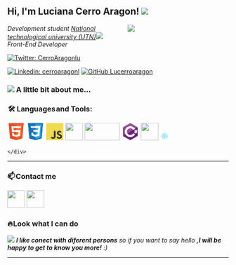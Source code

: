 <h2> Hi, I'm Luciana Cerro Aragon! <img src="https://media.giphy.com/media/mGcNjsfWAjY5AEZNw6/giphy.gif" width="50"></h2>
<img align='right' src="https://media.giphy.com/media/ieyl9zmCjO4b4t6qoY/giphy.gif" width="230">
<p><em>Development student <a href="https://www.frgp.utn.edu.ar"> 
National technological university (UTN)</a><img src="https://media.giphy.com/media/fYSnHlufseco8Fh93Z/giphy.gif" width="30"></br>Front-End Developer

</em></p>

[![Twitter: CerroAragonlu](https://img.shields.io/twitter/follow/CerroAragonlu?style=social)](https://twitter.com/CerroAragonlu)

[![Linkedin: cerroaragonl](https://img.shields.io/badge/-cerroaragonl-blue?style=flat-square&logo=Linkedin&logoColor=white&link=https://www.linkedin.com/in/cerroaragonl/)](https://www.linkedin.com/in/cerroaragonl/)
[![GitHub Lucerroaragon](https://img.shields.io/github/followers/lucerroaragon?label=follow&style=social)](https://github.com/lucerroaragon)


### <img src="https://media.giphy.com/media/VgCDAzcKvsR6OM0uWg/giphy.gif" width="50"> A little bit about me...

<div align="left">
    <h3> 🛠️ Languages and Tools:</h3>
    <div>
        <img src="https://github.com/devicons/devicon/blob/master/icons/html5/html5-original.svg" alt="" width="40" height="40">
        <img src="https://github.com/devicons/devicon/blob/master/icons/css3/css3-original.svg" alt="" width="40" height="40">
        <img src="https://github.com/devicons/devicon/blob/master/icons/javascript/javascript-original.svg" alt="" width="40" height="40">
        <img src="https://upload.wikimedia.org/wikipedia/commons/b/b2/Bootstrap_logo.svg" alt="" width="40" height="40">
        <img src="https://upload.wikimedia.org/wikipedia/commons/8/87/Sql_data_base_with_logo.png" alt="" width="80" height="40">
        <img src="https://github.com/devicons/devicon/blob/master/icons/csharp/csharp-original.svg" alt="" width="40" height="40">
        <img src="https://upload.wikimedia.org/wikipedia/commons/thumb/1/18/ISO_C%2B%2B_Logo.svg/1822px-ISO_C%2B%2B_Logo.svg.png" alt="" width="40" height="40">
        <img height="20" src="https://raw.githubusercontent.com/github/explore/80688e429a7d4ef2fca1e82350fe8e3517d3494d/topics/react/react.png"></code>
 
    </div>
</div>

---
### 📫 Contact me

<div>
    <a href="https://www.linkedin.com/in/cerroaragonl?lipi=urn%3Ali%3Apage%3Ad_flagship3_profile_view_base_contact_details%3BCoH1WdzzQ8qpAEIC6ZtYsA%3D%3D"><img src="https://img.freepik.com/iconos-gratis/linkedin_318-157468.jpg?w=2000" alt="" width="40" height="40"></a>
    <a href="https://mail.google.com/mail/u/0/?tab=rm&ogbl#inbox?compose=GTvVlcSHxThllBdXNDzBDcpcVZPRHllFxLwjHskpvGBsmlmrQpblCQXzQJQgLcFrGTCPMnkJjbCQf"><img src="https://upload.wikimedia.org/wikipedia/commons/4/4e/Gmail_Icon.png" alt="" width="40" height="40"></a> 
</div>



### 🔥 Look what I can do

<div>
    <a href="https://www.holy-madre.com" alt="" width="60" height="60"></a>
</div>


<img src="https://media.giphy.com/media/LnQjpWaON8nhr21vNW/giphy.gif" width="60"> <em><b> I like conect with diferent persons</b> so if you want to say hello <b>,I will be happy to get to know you more!</b> :)</em>

---
